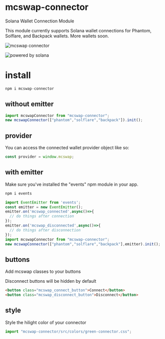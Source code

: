 # mcswap-connector
Solana Wallet Connection Module 

This module currently supports Solana wallet connections for Phantom, Solflare, and Backpack wallets. More wallets soon.

![mcswap connector](https://repository-images.githubusercontent.com/950157346/52497295-4d7a-49bd-8d18-81dfdf0a9881)

![powered by solana](https://cd6na2lma222gpigviqcpr5n7uewgxd7uhockofelflsuaop7oiq.arweave.net/EPzQaWwGtaM9BqogJ8et_QljXH-h3CU4pFlXKgHP-5E)


# install
```javascript
npm i mcswap-connector
```

## without emitter
```javascript
import mcswapConnector from "mcswap-connector";
new mcswapConnector(["phantom","solflare","backpack"]).init();
```

## provider 
You can access the connected wallet provider object like so:
```javascript
const provider = window.mcswap;
```

## with emitter
Make sure you've installed the "events" npm module in your app.
```html
npm i events
```
```javascript
import EventEmitter from 'events';
const emitter = new EventEmitter();
emitter.on('mcswap_connected',async()=>{
  // do things after connection
});
emitter.on('mcswap_disconnected',async()=>{
  // do things after disconnection
});
import mcswapConnector from "mcswap-connector";
new mcswapConnector(["phantom","solflare","backpack"],emitter).init();
```

## buttons
Add mcswap classes to your buttons

Disconnect buttons will be hidden by default
```html
<button class="mcswap_connect_button">Connect</button>
<button class="mcswap_disconnect_button">Disconnect</button>
```

## style
Style the hilight color of your connector
```javascript
import "mcswap-connector/src/colors/green-connector.css";
```